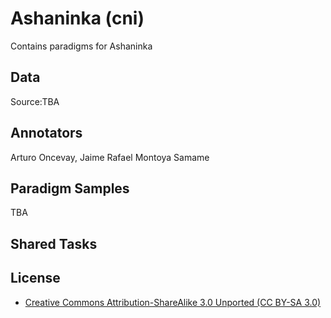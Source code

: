 # Ashaninka (cni)

Contains paradigms for Ashaninka

## Data

Source:TBA

## Annotators
Arturo Oncevay, Jaime Rafael Montoya Samame

## Paradigm Samples
TBA

## Shared Tasks


## License
- [Creative Commons Attribution-ShareAlike 3.0 Unported (CC BY-SA 3.0)](https://creativecommons.org/licenses/by-sa/3.0/)
